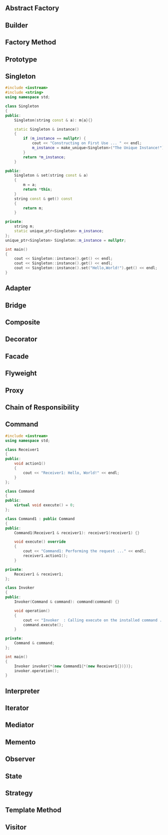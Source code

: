Abstract Factory
----------------
Builder
-------
Factory Method
--------------
Prototype
---------
Singleton
---------
```C++
#include <iostream>
#include <string>
using namespace std;

class Singleton
{
public:
    Singleton(string const & a): m{a}{}

    static Singleton & instance()
    {
        if (m_instance == nullptr) {
            cout << "Constructing on First Use ... " << endl;
            m_instance = make_unique<Singleton>("The Unique Instance!");
        }
        return *m_instance;
    }

public:
    Singleton & set(string const & a)
    {
        m = a;
        return *this;
    }
    string const & get() const
    {
        return m;
    }

private:
    string m;
    static unique_ptr<Singleton> m_instance;
};
unique_ptr<Singleton> Singleton::m_instance = nullptr;

int main()
{
    cout << Singleton::instance().get() << endl;
    cout << Singleton::instance().get() << endl;
    cout << Singleton::instance().set("Hello,World!").get() << endl;
}

```

Adapter
-------
Bridge
------
Composite
---------
Decorator
---------
Facade
------
Flyweight
---------
Proxy
-----

Chain of Responsibility
-----------------------
Command
-------
```C++
#include <iostream>
using namespace std;

class Receiver1
{
public:
    void action1()
    {
        cout << "Receiver1: Hello, World!" << endl;
    }
};

class Command
{
public:
    virtual void execute() = 0;
};

class Command1 : public Command
{
public:
    Command1(Receiver1 & receiver1): receiver1(receiver1) {}

    void execute() override
    {
        cout << "Command1: Performing the request ..." << endl;
        receiver1.action1();
    }

private:
    Receiver1 & receiver1;
};

class Invoker
{
public:
    Invoker(Command & command): command(command) {}

    void operation()
    {
        cout << "Invoker  : Calling execute on the installed command ...  " << endl;
        command.execute();
    }

private:
    Command & command;
};

int main()
{
    Invoker invoker{*(new Command1{*(new Receiver1{})})};
    invoker.operation();
}

```

Interpreter
-----------
Iterator
--------
Mediator
--------
Memento
-------
Observer
--------
State
-----
Strategy
--------
Template Method
---------------
Visitor
-------

